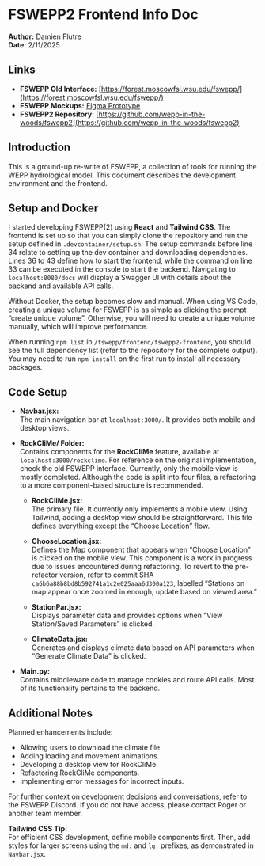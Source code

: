 # FSWEPP2 Frontend Info Doc

**Author:** Damien Flutre  
**Date:** 2/11/2025  

## Links

- **FSWEPP Old Interface:** [https://forest.moscowfsl.wsu.edu/fswepp/](https://forest.moscowfsl.wsu.edu/fswepp/)
- **FSWEPP Mockups:** [Figma Prototype](https://www.figma.com/proto/TuWyx6iGytyIz8fGr6B6Oy/FSWEPP-Mockups?page-id=227%3A3553&node-id=259-4289&viewport=1763%2C965%2C0.23&t=QUhvvcPe2mccdsFT-8&scaling=min-zoom&content-scaling=fixed&starting-point-node-id=227%3A3554&hide-ui=1)
- **FSWEPP2 Repository:** [https://github.com/wepp-in-the-woods/fswepp2](https://github.com/wepp-in-the-woods/fswepp2)

## Introduction

This is a ground-up re-write of FSWEPP, a collection of tools for running the WEPP hydrological model. This document describes the development environment and the frontend.

## Setup and Docker

I started developing FSWEPP(2) using **React** and **Tailwind CSS**. The frontend is set up so that you can simply clone the repository and run the setup defined in `.devcontainer/setup.sh`. The setup commands before line 34 relate to setting up the dev container and downloading dependencies. Lines 36 to 43 define how to start the frontend, while the command on line 33 can be executed in the console to start the backend. Navigating to `localhost:8080/docs` will display a Swagger UI with details about the backend and available API calls.

Without Docker, the setup becomes slow and manual. When using VS Code, creating a unique volume for FSWEPP is as simple as clicking the prompt “create unique volume”. Otherwise, you will need to create a unique volume manually, which will improve performance.

When running `npm list` in `/fswepp/frontend/fswepp2-frontend`, you should see the full dependency list (refer to the repository for the complete output). You may need to run `npm install` on the first run to install all necessary packages.

## Code Setup

- **Navbar.jsx:**  
  The main navigation bar at `localhost:3000/`. It provides both mobile and desktop views.

- **RockCliMe/ Folder:**  
  Contains components for the **RockCliMe** feature, available at `localhost:3000/rockclime`. For reference on the original implementation, check the old FSWEPP interface. Currently, only the mobile view is mostly completed. Although the code is split into four files, a refactoring to a more component-based structure is recommended.
  
  - **RockCliMe.jsx:**  
    The primary file. It currently only implements a mobile view. Using Tailwind, adding a desktop view should be straightforward. This file defines everything except the “Choose Location” flow.
    
  - **ChooseLocation.jsx:**  
    Defines the Map component that appears when “Choose Location” is clicked on the mobile view. This component is a work in progress due to issues encountered during refactoring. To revert to the pre-refactor version, refer to commit SHA `ca6b6a88b8bd8b592741a1c2e025aaa6d300a123`, labelled “Stations on map appear once zoomed in enough, update based on viewed area.”
    
  - **StationPar.jsx:**  
    Displays parameter data and provides options when “View Station/Saved Parameters” is clicked.
    
  - **ClimateData.jsx:**  
    Generates and displays climate data based on API parameters when “Generate Climate Data” is clicked.

- **Main.py:**  
  Contains middleware code to manage cookies and route API calls. Most of its functionality pertains to the backend.

## Additional Notes

Planned enhancements include:

- Allowing users to download the climate file.
- Adding loading and movement animations.
- Developing a desktop view for RockCliMe.
- Refactoring RockCliMe components.
- Implementing error messages for incorrect inputs.

For further context on development decisions and conversations, refer to the FSWEPP Discord. If you do not have access, please contact Roger or another team member.

**Tailwind CSS Tip:**  
For efficient CSS development, define mobile components first. Then, add styles for larger screens using the `md:` and `lg:` prefixes, as demonstrated in `Navbar.jsx`.
